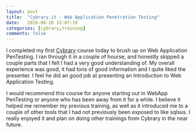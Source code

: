 ```yaml
---
layout: post
title:  "Cybrary.it - Web Application Penetration Testing"
date:   2016-08-26 15:07:19
categories: [cybrary,training]
comments: false
---
```

I completed my first [Cybrary](https://www.cybrary.it) course today to brush up on Web Application PenTesting.  I ran through it in a couple of hourse, and honestly skipped a couple parts that I felt I had a very good understanding of.  My overall experience was good, it had tons of good information and I quite liked the presenter.  I feel he did an good job at presenting an Introduction to Web Application Testing.

I would recommend this course for anyone starting out in WebApp PenTesting or anyone who has been away from it for a while.  I believe it helped me remember my previous training, as well as it introduced me to a couple of other tools that I had not previously been exposed to like sqlsus.  I really enjoyed it and plan on doing other trainings from Cybrary in the near future.
